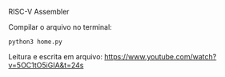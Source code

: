 RISC-V Assembler

Compilar o arquivo no terminal:
```
python3 home.py
```

Leitura e escrita em arquivo:
https://www.youtube.com/watch?v=5OC1tO5iGIA&t=24s
